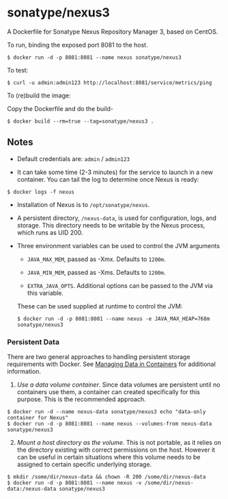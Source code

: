 # sonatype/nexus3

A Dockerfile for Sonatype Nexus Repository Manager 3, based on CentOS.

To run, binding the exposed port 8081 to the host.

```
$ docker run -d -p 8081:8081 --name nexus sonatype/nexus3
```

To test:

```
$ curl -u admin:admin123 http://localhost:8081/service/metrics/ping
```

To (re)build the image:

Copy the Dockerfile and do the build-

```
$ docker build --rm=true --tag=sonatype/nexus3 .
```


## Notes

* Default credentials are: `admin` / `admin123`

* It can take some time (2-3 minutes) for the service to launch in a
new container.  You can tail the log to determine once Nexus is ready:

```
$ docker logs -f nexus
```

* Installation of Nexus is to `/opt/sonatype/nexus`.  

* A persistent directory, `/nexus-data`, is used for configuration,
logs, and storage. This directory needs to be writable by the Nexus
process, which runs as UID 200.

* Three environment variables can be used to control the JVM arguments

  * `JAVA_MAX_MEM`, passed as -Xmx.  Defaults to `1200m`.

  * `JAVA_MIN_MEM`, passed as -Xms.  Defaults to `1200m`.

  * `EXTRA_JAVA_OPTS`.  Additional options can be passed to the JVM via
  this variable.

  These can be used supplied at runtime to control the JVM:

  ```
  $ docker run -d -p 8081:8081 --name nexus -e JAVA_MAX_HEAP=768m sonatype/nexus3
  ```


### Persistent Data

There are two general approaches to handling persistent storage requirements
with Docker. See [Managing Data in Containers](https://docs.docker.com/userguide/dockervolumes/)
for additional information.

  1. *Use a data volume container*.  Since data volumes are persistent
  until no containers use them, a container can created specifically for 
  this purpose.  This is the recommended approach.  

  ```
  $ docker run -d --name nexus-data sonatype/nexus3 echo "data-only container for Nexus"
  $ docker run -d -p 8081:8081 --name nexus --volumes-from nexus-data sonatype/nexus3
  ```

  2. *Mount a host directory as the volume*.  This is not portable, as it
  relies on the directory existing with correct permissions on the host.
  However it can be useful in certain situations where this volume needs
  to be assigned to certain specific underlying storage.  

  ```
  $ mkdir /some/dir/nexus-data && chown -R 200 /some/dir/nexus-data
  $ docker run -d -p 8081:8081 --name nexus -v /some/dir/nexus-data:/nexus-data sonatype/nexus3
  ```
